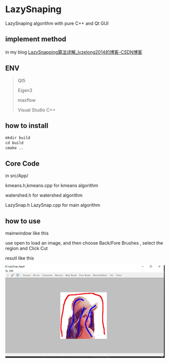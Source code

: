 # LazySnaping

LazySnaping algorithm with pure C++ and Qt GUI

## implement method

in my blog [LazySnapping算法详解_lvzelong2014的博客-CSDN博客](https://blog.csdn.net/lvzelong2014/article/details/127646657?csdn_share_tail=%7B%22type%22%3A%22blog%22%2C%22rType%22%3A%22article%22%2C%22rId%22%3A%22127646657%22%2C%22source%22%3A%22lvzelong2014%22%7D)

## ENV

> Qt5
> 
> Eigen3
> 
> maxflow
> 
> Visual Studio C++

## how to install

```
mkdir build
cd build
cmake ..
```

## Core Code

in src/App/

kmeans.h,kmeans.cpp for kmeans algorithm

watershed.h for watershed algorithm

LazySnap.h LazySnap.cpp for main algorithm

## how to use

mainwindow like this

use open to load an image, and then choose Back/Fore Brushes , select the region and Click Cut

resutl like this

![](readmeimage/result.jpg)
